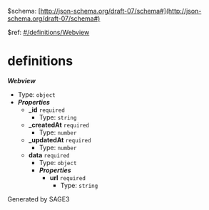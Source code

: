 &#36;schema: [http://json-schema.org/draft-07/schema#](http://json-schema.org/draft-07/schema#)

&#36;ref: [#/definitions/Webview](#/definitions/Webview)

# definitions

**_Webview_**

 - Type: `object`
 - **_Properties_**
	 - <b id="#/definitions/Webview/properties/_id">_id</b> `required`
		 - Type: `string`
	 - <b id="#/definitions/Webview/properties/_createdAt">_createdAt</b> `required`
		 - Type: `number`
	 - <b id="#/definitions/Webview/properties/_updatedAt">_updatedAt</b> `required`
		 - Type: `number`
	 - <b id="#/definitions/Webview/properties/data">data</b> `required`
		 - Type: `object`
		 - **_Properties_**
			 - <b id="#/definitions/Webview/properties/data/properties/url">url</b> `required`
				 - Type: `string`


Generated by SAGE3